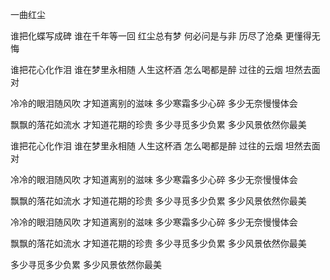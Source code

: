 一曲红尘

谁把化蝶写成碑
谁在千年等一回
红尘总有梦
何必问是与非
历尽了沧桑
更懂得无悔

谁把花心化作泪
谁在梦里永相随
人生这杯酒
怎么喝都是醉
过往的云烟
坦然去面对

冷冷的眼泪随风吹
才知道离别的滋味
多少寒霜多少心碎
多少无奈慢慢体会

飘飘的落花如流水
才知道花期的珍贵
多少寻觅多少负累
多少风景依然你最美


谁把花心化作泪
谁在梦里永相随
人生这杯酒
怎么喝都是醉
过往的云烟
坦然去面对

冷冷的眼泪随风吹
才知道离别的滋味
多少寒霜多少心碎
多少无奈慢慢体会

飘飘的落花如流水
才知道花期的珍贵
多少寻觅多少负累
多少风景依然你最美

冷冷的眼泪随风吹
才知道离别的滋味
多少寒霜多少心碎
多少无奈慢慢体会

飘飘的落花如流水
才知道花期的珍贵
多少寻觅多少负累
多少风景依然你最美

多少寻觅多少负累
多少风景依然你最美
